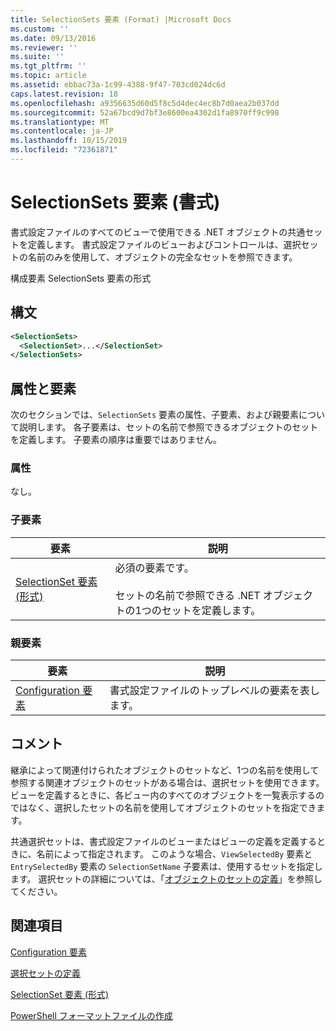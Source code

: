 ```yaml
---
title: SelectionSets 要素 (Format) |Microsoft Docs
ms.custom: ''
ms.date: 09/13/2016
ms.reviewer: ''
ms.suite: ''
ms.tgt_pltfrm: ''
ms.topic: article
ms.assetid: ebbac73a-1c99-4388-9f47-703cd024dc6d
caps.latest.revision: 18
ms.openlocfilehash: a9356635d60d5f8c5d4dec4ec8b7d0aea2b037dd
ms.sourcegitcommit: 52a67bcd9d7bf3e8600ea4302d1fa8970ff9c998
ms.translationtype: MT
ms.contentlocale: ja-JP
ms.lasthandoff: 10/15/2019
ms.locfileid: "72361871"
---
```

# <a name="selectionsets-element-format"></a>SelectionSets 要素 (書式)

書式設定ファイルのすべてのビューで使用できる .NET オブジェクトの共通セットを定義します。 書式設定ファイルのビューおよびコントロールは、選択セットの名前のみを使用して、オブジェクトの完全なセットを参照できます。

構成要素 SelectionSets 要素の形式

## <a name="syntax"></a>構文

```xml
<SelectionSets>
  <SelectionSet>...</SelectionSet>
</SelectionSets>
```

## <a name="attributes-and-elements"></a>属性と要素

次のセクションでは、`SelectionSets` 要素の属性、子要素、および親要素について説明します。 各子要素は、セットの名前で参照できるオブジェクトのセットを定義します。 子要素の順序は重要ではありません。

### <a name="attributes"></a>属性

なし。

### <a name="child-elements"></a>子要素

|要素|説明|
|-------------|-----------------|
|[SelectionSet 要素 (形式)](./selectionset-element-format.md)|必須の要素です。<br /><br /> セットの名前で参照できる .NET オブジェクトの1つのセットを定義します。|

### <a name="parent-elements"></a>親要素

|要素|説明|
|-------------|-----------------|
|[Configuration 要素](./configuration-element-format.md)|書式設定ファイルのトップレベルの要素を表します。|

## <a name="remarks"></a>コメント

継承によって関連付けられたオブジェクトのセットなど、1つの名前を使用して参照する関連オブジェクトのセットがある場合は、選択セットを使用できます。 ビューを定義するときに、各ビュー内のすべてのオブジェクトを一覧表示するのではなく、選択したセットの名前を使用してオブジェクトのセットを指定できます。

共通選択セットは、書式設定ファイルのビューまたはビューの定義を定義するときに、名前によって指定されます。 このような場合、`ViewSelectedBy` 要素と `EntrySelectedBy` 要素の `SelectionSetName` 子要素は、使用するセットを指定します。 選択セットの詳細については、「[オブジェクトのセットの定義](./defining-selection-sets.md)」を参照してください。

## <a name="see-also"></a>関連項目

[Configuration 要素](./configuration-element-format.md)

[選択セットの定義](./defining-selection-sets.md)

[SelectionSet 要素 (形式)](./selectionset-element-format.md)

[PowerShell フォーマットファイルの作成](./writing-a-powershell-formatting-file.md)
